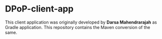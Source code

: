 # DPoP-client-app

This client application was originally developed by **Darsa Mahendrarajah** as Gradle application. This repository contains the Maven conversion of the same.

